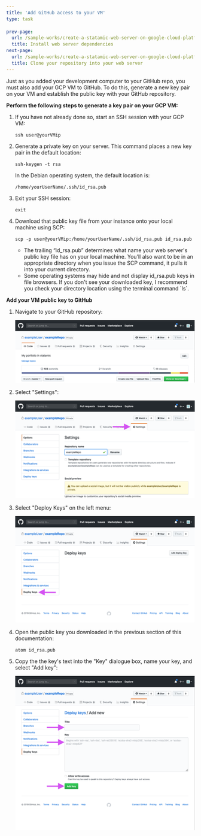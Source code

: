 ```yaml
---
title: 'Add GitHub access to your VM'
type: task

prev-page: 
  url: /sample-works/create-a-statamic-web-server-on-google-cloud-platform/install-web-server-dependencies
  title: Install web server dependencies
next-page: 
  url: /sample-works/create-a-statamic-web-server-on-google-cloud-platform/clone-your-repository-into-your-web-server
  title: Clone your repository into your web server
---
```


Just as you added your development computer to your GitHub repo, you must also add your GCP VM to GitHub. To do this, generate a new key pair on your VM and establish the public key with your GitHub repository.

**Perform the following steps to generate a key pair on your GCP VM:**

1. If you have not already done so, start an SSH session with your GCP VM:

    ```
    ssh user@yourVMip
    ```

2. Generate a private key on your server. This command places a new key pair in the default location:

    ```
    ssh-keygen -t rsa
    ```

    In the Debian operating system, the default location is:

    ```
    /home/yourUserName/.ssh/id_rsa.pub
    ```

3. Exit your SSH session:

    ```
    exit
    ```

4. Download that public key file from your instance onto your local machine using SCP:

    ```
    scp -p user@yourVMip:/home/yourUserName/.ssh/id_rsa.pub id_rsa.pub
    ```
    <div class="note">
    <ul>
    <li>
    The trailing “id_rsa.pub” determines what name your web server's public key file has on your local machine. You’ll also want to be in an appropriate directory when you issue the SCP command, it pulls it into your current directory.
    </li>
    <li>
    Some operating systems may hide and not display id_rsa.pub keys in file browsers. If you don't see your downloaded key, I recommend you check your directory location using the terminal command `ls`.
    </li>
    </ul>
    </div>

**Add your VM public key to GitHub**

1. Navigate to your GitHub repository:

    ![](/assets/img/deployKeyAddNavRepo.png)

2. Select "Settings":

    ![](/assets/img/deployKeyAddSettingsPage.png)

3. Select "Deploy Keys" on the left menu:

    ![](/assets/img/deployKeyAdd.png)

4. Open the public key you downloaded in the previous section of this documentation:

    ```
    atom id_rsa.pub
    ```

5. Copy the the key's text into the "Key" dialogue box, name your key, and select "Add key":

    <img class="imgOverrideTall" src="/assets/img/deployKeyAddKeyText.png"/>


